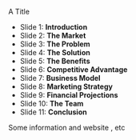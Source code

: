 A Title

- Slide 1: **Introduction**
- Slide 2: **The Market**
- Slide 3: **The Problem**
- Slide 4: **The Solution**
- Slide 5: **The Benefits**
- Slide 6: **Competitive Advantage**
- Slide 7: **Business Model**
- Slide 8: **Marketing Strategy**
- Slide 9: **Financial Projections**
- Slide 10: **The Team**
- Slide 11: **Conclusion**

Some information and website , etc
